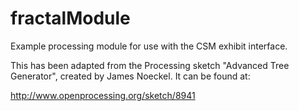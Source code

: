 fractalModule
=============

Example processing module for use with the CSM exhibit interface.

This has been adapted from the Processing sketch "Advanced Tree Generator", created by James Noeckel. It can be found at: 

http://www.openprocessing.org/sketch/8941

